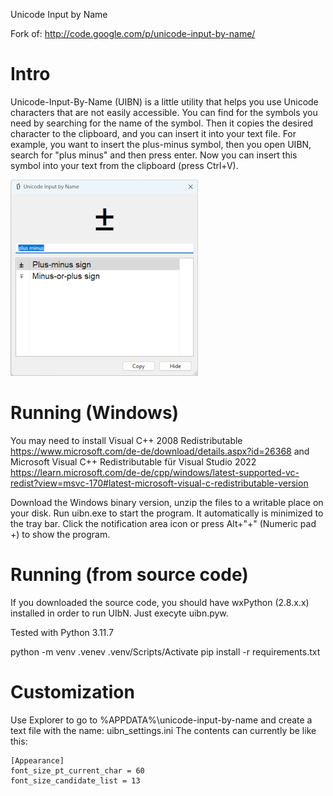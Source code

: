 Unicode Input by Name

Fork of: http://code.google.com/p/unicode-input-by-name/

Intro
=====
Unicode-Input-By-Name (UIBN) is a little utility that helps you use Unicode characters that are not easily accessible.
You can find for the symbols you need by searching for the name of the symbol. Then it copies the desired character to the clipboard, and you can insert it into your text file.
For example, you want to insert the plus-minus symbol, then you open UIBN, search for "plus minus" and then press enter. Now you can insert this symbol into your text from the clipboard (press Ctrl+V).

![Screenshot of Unicode-Input-By-Name](docs/UIBN-Plus-Minus-Screenshot.png)

Running (Windows)
==========================

You may need to install Visual C++ 2008 Redistributable 
https://www.microsoft.com/de-de/download/details.aspx?id=26368
and Microsoft Visual C++ Redistributable für Visual Studio 2022
https://learn.microsoft.com/de-de/cpp/windows/latest-supported-vc-redist?view=msvc-170#latest-microsoft-visual-c-redistributable-version

Download the Windows binary version, unzip the files to
a writable place on your disk.
Run uibn.exe to start the program.
It automatically is minimized to the tray bar. Click the notification area icon or press
Alt+"+" (Numeric pad +) to show the program.

Running (from source code)
==========================

If you downloaded the source code, you should have wxPython (2.8.x.x) installed
in order to run UIbN. Just execyte uibn.pyw.

Tested with Python 3.11.7

python -m venv .venev
.venv/Scripts/Activate
pip install -r requirements.txt

Customization
=============
Use Explorer to go to %APPDATA%\unicode-input-by-name and create a text file with the name:
uibn_settings.ini
The contents can currently be like this:


    [Appearance]
    font_size_pt_current_char = 60
    font_size_candidate_list = 13
